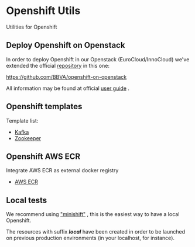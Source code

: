 # Openshift Utils

Utilities for Openshift

## Deploy Openshift on Openstack

In order to deploy Openshift in our Openstack (EuroCloud/InnoCloud) we've extended the official [repository](https://github.com/redhat-openstack/openshift-on-openstack) in this one:

https://github.com/BBVA/openshift-on-openstack

All information may be found at official [user guide](https://docs.google.com/document/d/1PQLGCDhBnRWDwV-MG0-KKEqMyhnRbFRba21JnzadCYE/edit#heading=h.8iro3ytzmhv2) .

## Openshift templates

Template list:

- [Kafka](kafka)
- [Zookeeper](zookeeper)

## Openshift AWS ECR

Integrate AWS ECR as external docker registry

- [AWS ECR](aws-ecr)

## Local tests

We recommend using ["minishift"](https://www.openshift.org/vm/) , this is the easiest way to have a local Openshift.

The resources with suffix ***local*** have been created in order to be launched on previous production environments (in your localhost, for instance).



